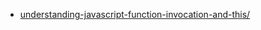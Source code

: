 - [understanding-javascript-function-invocation-and-this/](https://yehudakatz.com/2011/08/11/understanding-javascript-function-invocation-and-this/)
